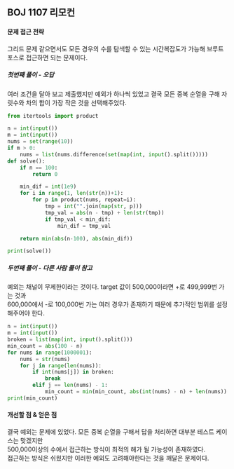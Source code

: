 ## BOJ 1107 리모컨

#### 문제 접근 전략
그리드 문제 같으면서도 모든 경우의 수를 탐색할 수 있는 시간복잡도가 가능해 브루트포스로 접근하면 되는 문제이다.

##### 첫번째 풀이 - 오답
여러 조건을 달아 보고 제출했지만 예외가 하나씩 있었고 결국 모든 중복 순열을 구해 자릿수와 차의 합이 가장 작은 것을 선택해주었다. 
```python
from itertools import product

n = int(input())
m = int(input())
nums = set(range(10))
if m > 0:
    nums = list(nums.difference(set(map(int, input().split()))))
def solve():
    if n == 100:
        return 0

    min_dif = int(1e9)
    for i in range(1, len(str(n))+1):
        for p in product(nums, repeat=i):
            tmp = int("".join(map(str, p)))
            tmp_val = abs(n - tmp) + len(str(tmp))
            if tmp_val < min_dif:
                min_dif = tmp_val

    return min(abs(n-100), abs(min_dif))

print(solve())
```

##### 두번째 풀이 - 다른 사람 풀이 참고
예외는 채널이 무제한이라는 것이다. target 값이 500,000이라면 +로 499,999번 가는 것과   
600,000에서 -로 100,000번 가는 여러 경우가 존재하기 때문에 추가적인 범위를 설정해주어야 한다.
```python
n = int(input())
m = int(input())
broken = list(map(int, input().split()))
min_count = abs(100 - n)
for nums in range(1000001):
    nums = str(nums)
    for j in range(len(nums)):
        if int(nums[j]) in broken:
            break
        elif j == len(nums) - 1:
            min_count = min(min_count, abs(int(nums) - n) + len(nums))
print(min_count)
```

#### 개선할 점 & 얻은 점
결국 예외는 문제에 있었다. 모든 중복 순열을 구해서 답을 처리하면 대부분 테스트 케이스는 맞겠지만  
500,000이상의 수에서 접근하는 방식이 최적의 해가 될 가능성이 존재하였다.  
접근하는 방식은 쉬웠지만 이러한 예외도 고려해야한다는 것을 깨달은 문제이다.